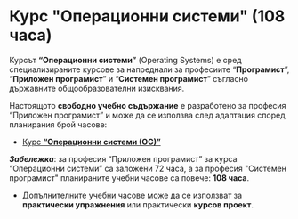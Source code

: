 # Курс "Операционни системи" (108 часа)

Курсът **“Операционни системи”** (Operating Systems) е сред специализираните курсове за напреднали за професиите “**Програмист**”, “**Приложен програмист**” и “**Системен програмист**” съгласно държавните общообразователни изисквания.

Настоящото **свободно учебно съдържание** е разработено за професия “Приложен програмист” и може да се използва след адаптация според планирания брой часове:
  - [Курс **“Операционни системи (ОС)”**](https://github.com/BG-IT-Edu/School-Programming/tree/main/Courses/Applied-Programmer/Operating-Systems)

***Забележка***: за професия “Приложен програмист” за курса “Операционни системи” са заложени 72 часа, а за професия "Системен програмист" планираните учебни часове са повече: **108 часа**.
  - Допълнителните учебни часове може да се използват за **практически упражнения** или практически **курсов проект**.
